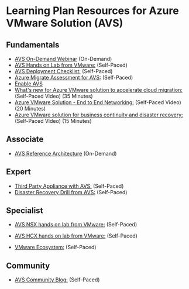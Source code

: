
# Learning Plan Resources for Azure VMware Solution (AVS)

## Fundamentals

* [AVS On-Demand Webinar](https://docs.hol.vmware.com/catalog/) (On-Demand)
* [AVS Hands on Lab from VMware:](https://docs.hol.vmware.com/catalog/) (Self-Paced)
* [AVS Deployment Checklist:](https://docs.microsoft.com/en-us/azure/azure-vmware/production-ready-deployment-steps) (Self-Paced)
* [Azure Migrate Assessment for AVS:](https://docs.microsoft.com/en-us/azure/migrate/how-to-create-azure-vmware-solution-assessment) (Self-Paced)
* [Enable AVS](https://docs.microsoft.com/en-us/azure/azure-vmware/enable-azure-vmware-solution)
* [What's new for Azure VMware solution to accelerate cloud migration:](https://www.youtube.com/watch?v=k0UaEqgTPdo&t=733s) (Self-Paced Video) (35 Minutes)
* [Azure VMware Solution - End to End Networking:](https://www.youtube.com/watch?v=6_LYsYicacs) (Self-Paced Video) (20 Minutes)
* [Azure VMware solution for business continuity and disaster recovery:](https://www.youtube.com/watch?v=rhTgVqR4pps) (Self-Paced Video) (15 Minutes)

## Associate

* [AVS Reference Architecture](https://docs.microsoft.com/en-us/azure/azure-vmware/concepts-hub-and-spoke) (On-Demand)


## Expert

* [Third Party Appliance with AVS:](https://techcommunity.microsoft.com/t5/azure-migration/azure-vmware-solution-avs-connecting-3rd-party-networking-and/ba-p/1524297) (Self-Paced)
* [Disaster Recovery Drill from AVS:](https://docs.microsoft.com/en-us/azure/site-recovery/avs-tutorial-dr-drill-azure) (Self-Paced)

## Specialist

* [AVS NSX hands on lab from VMware:](https://docs.hol.vmware.com/catalog/) (Self-Paced)
* [AVS HCX hands on lab from VMware:](https://docs.hol.vmware.com/catalog/) (Self-Paced)

* [VMware Ecosystem:](https://docs.microsoft.com/en-us/azure/azure-vmware/ecosystem-back-up-vms) (Self-Paced)
## Community

* [AVS Community Blog:](https://techcommunity.microsoft.com/t5/azure-migration/bg-p/AzureMigrationBlogl) (Self-Paced)

